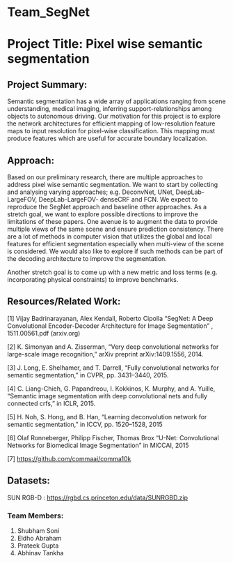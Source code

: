 # Team_SegNet

# Project Title: Pixel wise semantic segmentation


## Project Summary:
Semantic segmentation has a wide array of applications ranging from scene understanding, medical imaging, inferring support-relationships among objects to autonomous driving. Our motivation for this project is to explore the network architectures for efficient mapping of low-resolution feature maps to input resolution for pixel-wise classification. This mapping must produce features which are useful for accurate boundary localization.

## Approach:
Based on our preliminary research, there are multiple approaches to address pixel wise semantic segmentation. We want to start by collecting and analysing varying approaches; e.g. DeconvNet, UNet, DeepLab-LargeFOV, DeepLab-LargeFOV- denseCRF and FCN. We expect to reproduce the SegNet approach and baseline other approaches.
As a stretch goal, we want to explore possible directions to improve the limitations of these papers. One avenue is to augment the data to provide multiple views of the same scene and ensure prediction consistency. There are a lot of methods in computer vision that utilizes the global and local features for efficient segmentation especially when multi-view of the scene is considered. We would also like to explore if such methods can be part of the decoding architecture to improve the segmentation.

Another stretch goal is to come up with a new metric and loss terms (e.g. incorporating physical constraints) to improve benchmarks.

## Resources/Related Work:
[1]  Vijay Badrinarayanan, Alex Kendall, Roberto Cipolla  “SegNet: A Deep Convolutional Encoder-Decoder Architecture for Image Segmentation” , 1511.00561.pdf (arxiv.org)

[2] K. Simonyan and A. Zisserman, “Very deep convolutional networks for large-scale image recognition,” arXiv preprint arXiv:1409.1556, 2014.

[3] J. Long, E. Shelhamer, and T. Darrell, “Fully convolutional networks for semantic segmentation,” in CVPR, pp. 3431–3440, 2015.

[4] C. Liang-Chieh, G. Papandreou, I. Kokkinos, K. Murphy, and A. Yuille, “Semantic image segmentation with deep convolutional nets and fully connected crfs,” in ICLR, 2015.

[5] H. Noh, S. Hong, and B. Han, “Learning deconvolution network for semantic segmentation,” in ICCV, pp. 1520–1528, 2015

[6] Olaf Ronneberger, Philipp Fischer, Thomas Brox “U-Net: Convolutional Networks for Biomedical Image Segmentation” in MICCAI, 2015

[7] https://github.com/commaai/comma10k


## Datasets:
SUN RGB-D : https://rgbd.cs.princeton.edu/data/SUNRGBD.zip


### Team Members:
1. Shubham Soni
1. Eldho Abraham
1. Prateek Gupta
1. Abhinav Tankha

